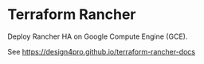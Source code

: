 # Terraform Rancher

Deploy Rancher HA on Google Compute Engine (GCE).

See https://design4pro.github.io/terraform-rancher-docs
